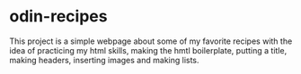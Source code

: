 # odin-recipes
This project is a simple webpage about some of my favorite recipes with the idea of practicing my html skills, making the hmtl boilerplate, putting a title, making headers, inserting images and making lists.